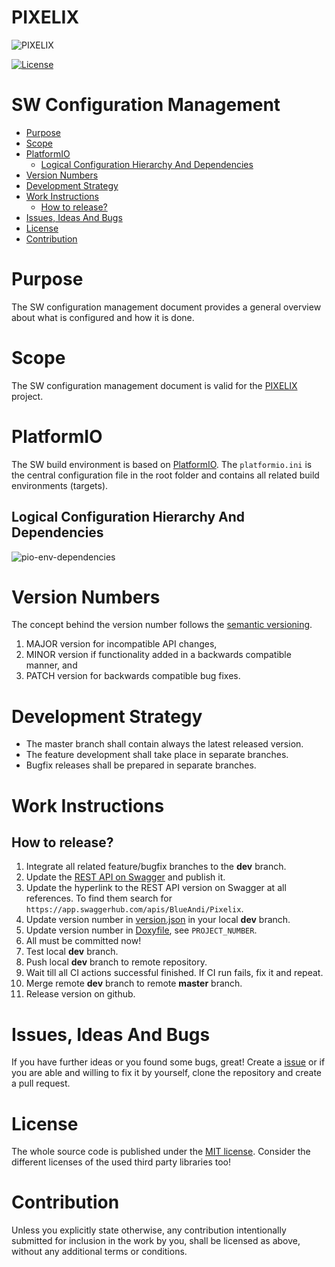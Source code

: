 # PIXELIX <!-- omit in toc -->
![PIXELIX](../images/LogoBlack.png)

[![License](https://img.shields.io/badge/license-MIT-blue.svg)](http://choosealicense.com/licenses/mit/)

# SW Configuration Management  <!-- omit in toc -->

* [Purpose](#purpose)
* [Scope](#scope)
* [PlatformIO](#platformio)
  * [Logical Configuration Hierarchy And Dependencies](#logical-configuration-hierarchy-and-dependencies)
* [Version Numbers](#version-numbers)
* [Development Strategy](#development-strategy)
* [Work Instructions](#work-instructions)
  * [How to release?](#how-to-release)
* [Issues, Ideas And Bugs](#issues-ideas-and-bugs)
* [License](#license)
* [Contribution](#contribution)

# Purpose
The SW configuration management document provides a general overview about what is configured and how it is done.

# Scope
The SW configuration management document is valid for the [PIXELIX](https://github.com/BlueAndi/esp-rgb-led-matrix) project.

# PlatformIO
The SW build environment is based on [PlatformIO](https://platformio.org/). The ```platformio.ini``` is the central configuration file in the root folder and contains all related build environments (targets).

## Logical Configuration Hierarchy And Dependencies

![pio-env-dependencies](https://www.plantuml.com/plantuml/proxy?cache=no&src=https://raw.githubusercontent.com/BlueAndi/esp-rgb-led-matrix/master/doc/config/uml/pio-env-dependencies.wsd)

# Version Numbers
The concept behind the version number follows the [semantic versioning](https://semver.org/).

1. MAJOR version for incompatible API changes,
2. MINOR version if functionality added in a backwards compatible manner, and
2. PATCH version for backwards compatible bug fixes.

# Development Strategy
* The master branch shall contain always the latest released version.
* The feature development shall take place in separate branches.
* Bugfix releases shall be prepared in separate branches.

# Work Instructions

## How to release?

1. Integrate all related feature/bugfix branches to the **dev** branch.
2. Update the [REST API on Swagger](https://app.swaggerhub.com/apis/BlueAndi/Pixelix) and publish it.
3. Update the hyperlink to the REST API version on Swagger at all references. To find them search for ```https://app.swaggerhub.com/apis/BlueAndi/Pixelix```.
4. Update version number in [version.json](../data/version.json) in your local **dev** branch.
5. Update version number in [Doxyfile](./doxygen/Doxyfile), see ```PROJECT_NUMBER```.
6. All must be committed now!
7. Test local **dev** branch.
8. Push local **dev** branch to remote repository.
9. Wait till all CI actions successful finished. If CI run fails, fix it and repeat.
10. Merge remote **dev** branch to remote **master** branch.
11. Release version on github.

# Issues, Ideas And Bugs
If you have further ideas or you found some bugs, great! Create a [issue](https://github.com/BlueAndi/esp-rgb-led-matrix/issues) or if you are able and willing to fix it by yourself, clone the repository and create a pull request.

# License
The whole source code is published under the [MIT license](http://choosealicense.com/licenses/mit/).
Consider the different licenses of the used third party libraries too!

# Contribution
Unless you explicitly state otherwise, any contribution intentionally submitted for inclusion in the work by you, shall be licensed as above, without any
additional terms or conditions.
